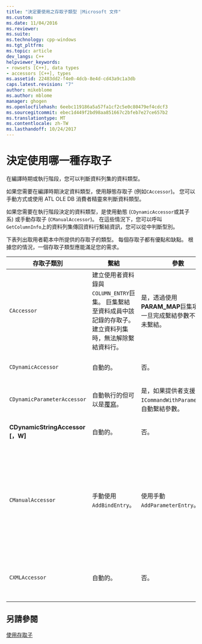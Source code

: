 ```yaml
---
title: "決定要使用之存取子類型 |Microsoft 文件"
ms.custom: 
ms.date: 11/04/2016
ms.reviewer: 
ms.suite: 
ms.technology: cpp-windows
ms.tgt_pltfrm: 
ms.topic: article
dev_langs: C++
helpviewer_keywords:
- rowsets [C++], data types
- accessors [C++], types
ms.assetid: 22483dd2-f4e0-4dcb-8e4d-cd43a9c1a3db
caps.latest.revision: "7"
author: mikeblome
ms.author: mblome
manager: ghogen
ms.openlocfilehash: 6eebc119186a5a57fa1cf2c5e0c80479ef4cdcf3
ms.sourcegitcommit: ebec1d449f2bd98aa851667c2bfeb7e27ce657b2
ms.translationtype: MT
ms.contentlocale: zh-TW
ms.lasthandoff: 10/24/2017
---
```

# <a name="determining-which-type-of-accessor-to-use"></a>決定使用哪一種存取子
在編譯時期或執行階段，您可以判斷資料列集的資料類型。  
  
 如果您需要在編譯時期決定資料類型，使用靜態存取子 (例如`CAccessor`)。 您可以手動方式或使用 ATL OLE DB 消費者精靈來判斷資料類型。  
  
 如果您需要在執行階段決定的資料類型，是使用動態 (`CDynamicAccessor`或其子系) 或手動存取子 (`CManualAccessor`)。 在這些情況下，您可以呼叫`GetColumnInfo`上的資料列集傳回資料行繫結資訊，您可以從中判斷型別。  
  
 下表列出取用者範本中所提供的存取子的類型。 每個存取子都有優點和缺點。 根據您的情況，一個存取子類型應能滿足您的需求。  
  
|存取子類別|繫結|參數|註解|  
|--------------------|-------------|---------------|-------------|  
|`CAccessor`|建立使用者資料錄與`COLUMN_ENTRY`巨集。 巨集繫結至資料成員中該記錄的存取子。 建立資料列集時，無法解除繫結資料行。|是，透過使用**PARAM_MAP**巨集項目。 一旦完成繫結參數不可以是未繫結。|最快速存取子，因為少量的程式碼。|  
|`CDynamicAccessor`|自動的。|否。|如果您不知道的資料列集中的資料型別很有用。|  
|`CDynamicParameterAccessor`|自動執行的但可以是[覆寫](../../data/oledb/overriding-a-dynamic-accessor.md)。|是，如果提供者支援`ICommandWithParameters`。 自動繫結參數。|低於`CDynamicAccessor`但適用於一般的預存程序的呼叫。|  
|**CDynamicStringAccessor [，W]**|自動的。|否。|擷取從資料存放區做為字串資料存取的資料。|  
|`CManualAccessor`|手動使用`AddBindEntry`。|使用手動`AddParameterEntry`。|速度非常快。參數和資料行繫結一次。 您決定要使用資料的類型。 (請參閱[DBVIEWER](http://msdn.microsoft.com/en-us/07620f99-c347-4d09-9ebc-2459e8049832)範例的範例。)需要更多的程式碼比`CDynamicAccessor`或`CAccessor`。 它則更像直接呼叫 OLE DB。|  
|`CXMLAccessor`|自動的。|否。|擷取從資料存放區做為字串資料存取的資料，並將它格式化為 XML 標記的資料。|  
  
## <a name="see-also"></a>另請參閱  
 [使用存取子](../../data/oledb/using-accessors.md)